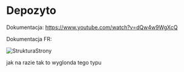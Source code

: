 # Depozyto

Dokumentacja:
https://www.youtube.com/watch?v=dQw4w9WgXcQ

Dokumentacja FR:

![StrukturaStrony](https://user-images.githubusercontent.com/70145364/197179916-910881fe-af2d-4dc1-ae72-186d1d4c7649.png)

jak na razie tak to wyglonda tego typu
